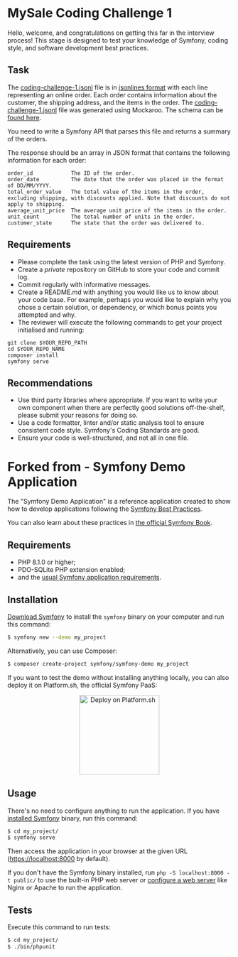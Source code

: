 # MySale Coding Challenge 1

Hello, welcome, and congratulations on getting this far in the interview process! This stage is designed to test your knowledge of Symfony, coding style, and software development best practices.

## Task

The [coding-challenge-1.jsonl](coding-challenge-1.jsonl) file is in [jsonlines format](http://jsonlines.org) with each line representing an online order. Each order contains information about the customer, the shipping address, and the items in the order. The [coding-challenge-1.jsonl](coding-challenge-1.jsonl) file was generated using Mockaroo. The schema can be [found here](https://mockaroo.com/b51ce860).

You need to write a Symfony API that parses this file and returns a summary of the orders.

The response should be an array in JSON format that contains the following information for each order:

```
order_id            The ID of the order.
order_date          The date that the order was placed in the format of DD/MM/YYYY.
total_order_value   The total value of the items in the order, excluding shipping, with discounts applied. Note that discounts do not apply to shipping.
average_unit_price  The average unit price of the items in the order.
unit_count          The total number of units in the order.
customer_state      The state that the order was delivered to.
```

## Requirements

* Please complete the task using the latest version of PHP and Symfony.
* Create a *private* repository on GitHub to store your code and commit log.
* Commit regularly with informative messages.
* Create a README.md with anything you would like us to know about your code base. For example, perhaps you would like to explain why you chose a certain solution, or dependency, or which bonus points you attempted and why.
* The reviewer will execute the following commands to get your project initialised and running:

```shell
git clone $YOUR_REPO_PATH
cd $YOUR_REPO_NAME
composer install
symfony serve
```

## Recommendations

* Use third party libraries where appropriate. If you want to write your own component when there are perfectly good solutions off-the-shelf, please submit your reasons for doing so.
* Use a code formatter, linter and/or static analysis tool to ensure consistent code style. Symfony's Coding Standards are good.
* Ensure your code is well-structured, and not all in one file.



Forked from - Symfony Demo Application
========================

The "Symfony Demo Application" is a reference application created to show how
to develop applications following the [Symfony Best Practices][1].

You can also learn about these practices in [the official Symfony Book][5].

Requirements
------------

  * PHP 8.1.0 or higher;
  * PDO-SQLite PHP extension enabled;
  * and the [usual Symfony application requirements][2].

Installation
------------

[Download Symfony][4] to install the `symfony` binary on your computer and run
this command:

```bash
$ symfony new --demo my_project
```

Alternatively, you can use Composer:

```bash
$ composer create-project symfony/symfony-demo my_project
```

If you want to test the demo without installing anything locally, you can also
deploy it on Platform.sh, the official Symfony PaaS:

<p align="center">
<a href="https://console.platform.sh/projects/create-project?template=https://raw.githubusercontent.com/symfonycorp/platformsh-symfony-template-metadata/main/template-metadata-demo.yaml&utm_content=symfonycorp&utm_source=github&utm_medium=button&utm_campaign=deploy_on_platform"><img src="https://platform.sh/images/deploy/lg-blue.svg" alt="Deploy on Platform.sh" width="180px" /></a>
</p>

Usage
-----

There's no need to configure anything to run the application. If you have
[installed Symfony][4] binary, run this command:

```bash
$ cd my_project/
$ symfony serve
```

Then access the application in your browser at the given URL (<https://localhost:8000> by default).

If you don't have the Symfony binary installed, run `php -S localhost:8000 -t public/`
to use the built-in PHP web server or [configure a web server][3] like Nginx or
Apache to run the application.

Tests
-----

Execute this command to run tests:

```bash
$ cd my_project/
$ ./bin/phpunit
```

[1]: https://symfony.com/doc/current/best_practices.html
[2]: https://symfony.com/doc/current/setup.html#technical-requirements
[3]: https://symfony.com/doc/current/setup/web_server_configuration.html
[4]: https://symfony.com/download
[5]: https://symfony.com/book
